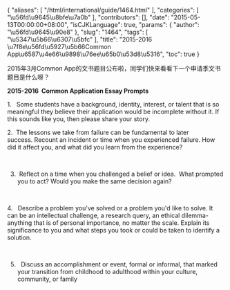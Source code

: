 {
    "aliases": [
        "/html/international/guide/1464.html"
    ],
    "categories": [
        "\u56fd\u9645\u8bfe\u7a0b"
    ],
    "contributors": [],
    "date": "2015-05-13T00:00:00+08:00",
    "isCJKLanguage": true,
    "params": {
        "author": "\u56fd\u9645\u90e8"
    },
    "slug": "1464",
    "tags": [
        "\u5347\u5b66\u6307\u5bfc"
    ],
    "title": "2015-2016 \u7f8e\u56fd\u5927\u5b66Common App\u6587\u4e66\u9898\u76ee\u65b0\u53d8\u5316",
    "toc": true
}

2015年3月Common App的文书题目公布啦，同学们快来看看下一个申请季文书题目是什么呀？









**2015-2016  Common
Application Essay Prompts**









1.   Some students have a background, identity,
interest, or talent that is so meaningful they believe their application would
be incomplete without it. If this sounds like you, then please share your
story.









2.  The lessons
we take from failure can be fundamental to later success. Recount an
incident or time when you experienced failure. How did it affect you, and what
did you learn from the experience?




 




3.  Reflect on a time when you challenged a belief
or idea.  What prompted you to act? Would you make the same decision
again?




 




4.   Describe a problem you've solved or a problem
you'd like to solve. It can be an intellectual challenge, a research query, an
ethical dilemma-anything that is of personal importance, no matter the scale.
Explain its significance to you and what steps you took or could be taken to
identify a solution.




 




5.   Discuss an accomplishment or event, formal or
informal, that marked your transition from childhood to adulthood within your
culture, community, or family












